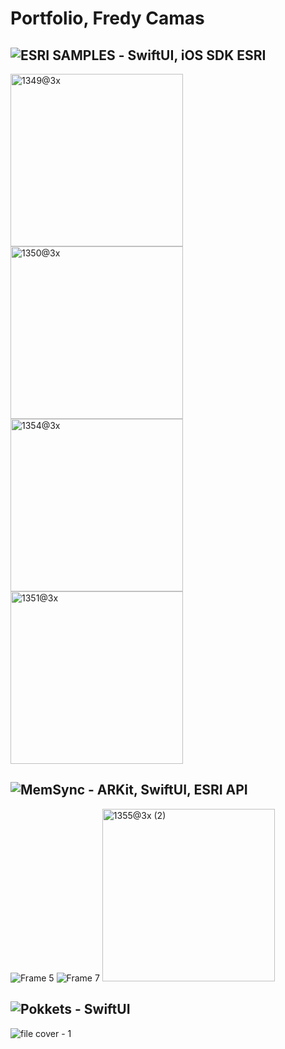 # Portfolio, Fredy Camas


## ![ESRI SAMPLES](https://github.com/Esri/arcgis-maps-sdk-swift-samples) - SwiftUI, iOS SDK ESRI
<img width="276" alt="1349@3x" src="https://github.com/user-attachments/assets/4ffb0b1a-3d63-477a-b6a7-2ce54e39df1a">
<img width="276" alt="1350@3x" src="https://github.com/user-attachments/assets/101a0249-f060-4b87-bb13-a81213b091cf">
<img width="276" alt="1354@3x" src="https://github.com/user-attachments/assets/d668fa1c-fa69-4863-a5a7-093ab2d522e6">
<img width="276" alt="1351@3x" src="https://github.com/user-attachments/assets/7a192b42-b658-4007-8310-d410c9ad5aa8">




## ![MemSync](https://github.com/Hackathon-Esri/MemorySync) - ARKit, SwiftUI, ESRI API

![Frame 5](https://github.com/user-attachments/assets/62c47406-807e-47ec-bbf2-1c85e712e980)
![Frame 7](https://github.com/user-attachments/assets/868d8793-6c48-42ad-9c60-1dbb93c33b18)
<img width="276" alt="1355@3x (2)" src="https://github.com/user-attachments/assets/e147e7d1-e279-48f4-90e8-0766a5d5937d">


## ![Pokkets]([https://github.com/IOS-Group15/Personal-Budget-Management?tab=readme-ov-file](https://github.com/IOS-Group15/Personal-Budget-Management)) - SwiftUI
![file cover - 1](https://github.com/user-attachments/assets/aca89f33-89fe-4e34-8f16-b60214468417)






